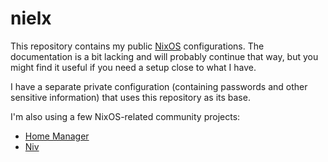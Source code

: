 # nielx

This repository contains my public [NixOS](https://nixos.org/)
configurations.  The documentation is a bit lacking and will probably
continue that way, but you might find it useful if you need a setup
close to what I have.

I have a separate private configuration (containing passwords and other
sensitive information) that uses this repository as its base.

I'm also using a few NixOS-related community projects:

- [Home Manager](https://github.com/nix-community/home-manager)
- [Niv](https://github.com/nmattia/niv)
